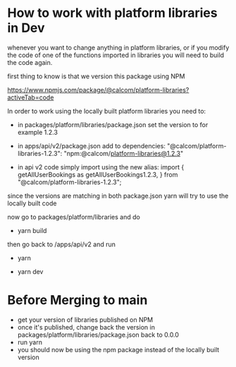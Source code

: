 # How to work with platform libraries in Dev

whenever you want to change anything in platform libraries, or if you modify the code of one of the functions imported in libraries you will need to build the code again.

first thing to know is that we version this package using NPM

https://www.npmjs.com/package/@calcom/platform-libraries?activeTab=code

In order to work using the locally built platform libraries you need to:

- in packages/platform/libraries/package.json set the version to for example 1.2.3

- in apps/api/v2/package.json add to dependencies:
    "@calcom/platform-libraries-1.2.3": "npm:@calcom/platform-libraries@1.2.3"

- in api v2 code simply import using the new alias:
    import {
        getAllUserBookings as getAllUserBookings1.2.3,
    } from "@calcom/platform-libraries-1.2.3";


since the versions are matching in both package.json yarn will try to use the locally built code

now go to packages/platform/libraries and do

- yarn build

then go back to /apps/api/v2 and run

- yarn

- yarn dev

# Before Merging to main
- get your version of libraries published on NPM
- once it's published, change back the version in packages/platform/libraries/package.json back to 0.0.0
- run yarn
- you should now be using the npm package instead of the locally built version 
